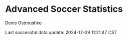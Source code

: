 # Advanced Soccer Statistics
Denis Ostroushko

<!-- gfm -->

Last successful data update: 2024-12-29 11:21:47 CST
